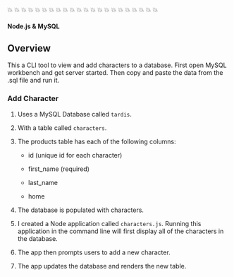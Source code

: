 
 :collision:  :collision:  :collision:  :collision:  :collision:  :collision:  :collision:  :collision:  :collision:  :collision:  :collision:  :collision:  :collision:  :collision:  :collision:  :collision:  :collision:  :collision:  :collision:  :collision:  :collision:  :collision:  


#### Node.js & MySQL

## Overview

This a CLI tool to view and add characters to a database.  First open MySQL workbench and get server started.  Then copy and paste the data from the .sql file and run it.  


### Add Character

1. Uses a MySQL Database called `tardis`.

2. With a table called `characters`.

3. The products table has each of the following columns:

   * id (unique id for each character)

   * first_name (required)

   * last_name

   * home 

4. The database is populated with characters.  

5. I created a Node application called `characters.js`. Running this application in the command line will first display all of the characters in the database. 

6. The app then prompts users to add a new character.

7. The app updates the database and renders the new table.